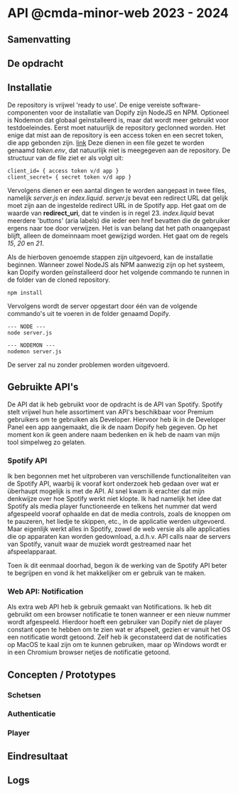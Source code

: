 # API @cmda-minor-web 2023 - 2024
## Samenvatting

## De opdracht

## Installatie
De repository is vrijwel 'ready to use'. De enige vereiste software-componenten voor de installatie van Dopify zijn NodeJS en NPM. Optioneel is Nodemon dat globaal geïnstalleerd is, maar dat wordt meer gebruikt voor testdoeleindes. Eerst moet natuurlijk de repository geclonned worden. Het enige dat mist aan de repository is een access token en een secret token, die app gebonden zijn. [link](https://developer.spotify.com/documentation/web-api/tutorials/code-flow) Deze dienen in een file gezet te worden genaamd *token.env*, dat natuurlijk niet is meegegeven aan de repository. De structuur van de file ziet er als volgt uit:

```
client_id= { access token v/d app }
client_secret= { secret token v/d app }
```

Vervolgens dienen er een aantal dingen te worden aangepast in twee files, namelijk *server.js* en *index.liquid*. *server.js* bevat een redirect URL dat gelijk moet zijn aan de ingestelde redirect URL in de Spotify app. Het gaat om de waarde van **redirect_uri**, dat te vinden is in regel 23. *index.liquid* bevat meerdere 'buttons' (aria labels) die ieder een href bevatten die de gebruiker ergens naar toe door verwijzen. Het is van belang dat het path onaangepast blijft, alleen de domeinnaam moet gewijzigd worden. Het gaat om de regels *15*, *20* en *21*.

Als de hierboven genoemde stappen zijn uitgevoerd, kan de installatie beginnen. Wanneer zowel NodeJS als NPM aanwezig zijn op het systeem, kan Dopify worden geïnstalleerd door het volgende commando te runnen in de folder van de cloned repository.

```
npm install
```

Vervolgens wordt de server opgestart door één van de volgende commando's uit te voeren in de folder genaamd Dopify.

```
--- NODE ---
node server.js

--- NODEMON ---
nodemon server.js
```

De server zal nu zonder problemen worden uitgevoerd.

## Gebruikte API's
De API dat ik heb gebruikt voor de opdracht is de API van Spotify. Spotify stelt vrijwel hun hele assortiment van API's beschikbaar voor Premium gebruikers om te gebruiken als Developer. Hiervoor heb ik in de Developer Panel een app aangemaakt, die ik de naam Dopify heb gegeven. Op het moment kon ik geen andere naam bedenken en ik heb de naam van mijn tool simpelweg zo gelaten. 

### Spotify API
Ik ben begonnen met het uitproberen van verschillende functionaliteiten van de Spotify API, waarbij ik vooraf kort onderzoek heb gedaan over wat er überhaupt mogelijk is met de API. Al snel kwam ik erachter dat mijn denkwijze over hoe Spotify werkt niet klopte. Ik had namelijk het idee dat Spotify als media player functioneerde en telkens het nummer dat werd afgespeeld vooraf ophaalde en dat de media controls, zoals de knoppen om te pauzeren, het liedje te skippen, etc., in de applicatie werden uitgevoerd. Maar eigenlijk werkt alles in Spotify, zowel de web versie als alle applicaties die op apparaten kan worden gedownload, a.d.h.v. API calls naar de servers van Spotify, vanuit waar de muziek wordt gestreamed naar het afspeelapparaat. 

Toen ik dit eenmaal doorhad, begon ik de werking van de Spotify API beter te begrijpen en vond ik het makkelijker om er gebruik van te maken.

### Web API: Notification
Als extra web API heb ik gebruik gemaakt van Notifications. Ik heb dit gebruikt om een browser notificatie te tonen wanneer er een nieuw nummer wordt afgespeeld. Hierdoor hoeft een gebruiker van Dopify niet de player constant open te hebben om te zien wat er afspeelt, gezien er vanuit het OS een notificatie wordt getoond. Zelf heb ik geconstateerd dat de notificaties op MacOS te kaal zijn om te kunnen gebruiken, maar op Windows wordt er in een Chromium browser netjes de notificatie getoond.

## Concepten / Prototypes


### Schetsen


### Authenticatie


### Player


## Eindresultaat


## Logs